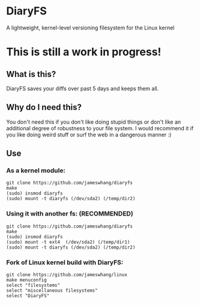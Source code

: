 # DiaryFS
A lightweight, kernel-level versioning filesystem for the Linux kernel

# This is still a work in progress!


## What is this?
DiaryFS saves your diffs over past 5 days and keeps them all. 


## Why do I need this?
You don't need this if you don't like doing stupid things or don't like an additional degree of robustness to your file system. I would recommend it if you like doing weird stuff or surf the web in a dangerous manner :) 


## Use
### As a kernel module:
```
git clone https://github.com/jameswhang/diaryfs
make
(sudo) insmod diaryfs
(sudo) mount -t diaryfs (/dev/sda2) (/temp/dir2)
```

### Using it with another fs: (RECOMMENDED)
```
git clone https://github.com/jameswhang/diaryfs
make
(sudo) insmod diaryfs
(sudo) mount -t ext4  (/dev/sda2) (/temp/dir1)
(sudo) mount -t diaryfs (/dev/sda2) (/temp/dir2)
```

### Fork of Linux kernel build with DiaryFS:
```
git clone https://github.com/jameswhang/linux
make menuconfig
select "filesystems" 
select "miscellaneous filesystems"
select "DiaryFS"
```

